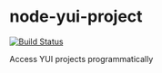 # node-yui-project

[![Build Status](https://travis-ci.org/neyric/node-yui-project.png)](https://travis-ci.org/neyric/node-yui-project)

Access YUI projects programmatically